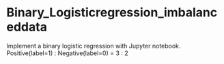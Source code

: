 # Binary_Logisticregression_imbalanceddata
Implement a binary logistic regression with Jupyter notebook.
Positive(label=1) : Negative(label=0) = 3 : 2
